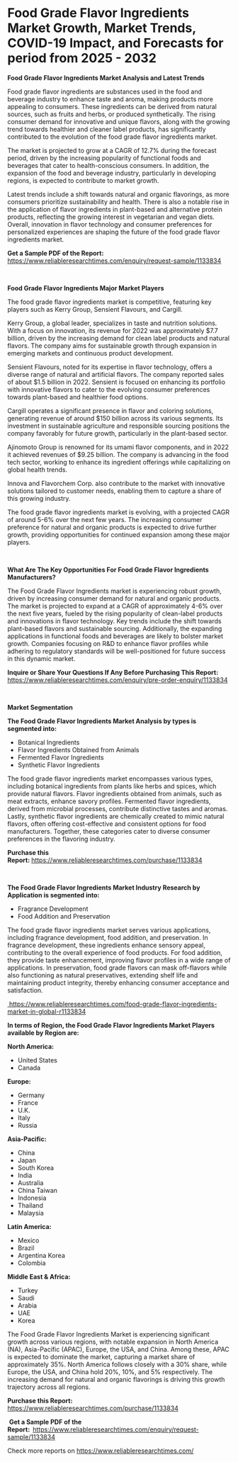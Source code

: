 <p><h1>Food Grade Flavor Ingredients Market Growth, Market Trends, COVID-19 Impact, and Forecasts for period from 2025 - 2032</h1></p><p><strong>Food Grade Flavor Ingredients Market Analysis and Latest Trends</strong></p>
<p><p>Food grade flavor ingredients are substances used in the food and beverage industry to enhance taste and aroma, making products more appealing to consumers. These ingredients can be derived from natural sources, such as fruits and herbs, or produced synthetically. The rising consumer demand for innovative and unique flavors, along with the growing trend towards healthier and cleaner label products, has significantly contributed to the evolution of the food grade flavor ingredients market.</p><p>The market is projected to grow at a CAGR of 12.7% during the forecast period, driven by the increasing popularity of functional foods and beverages that cater to health-conscious consumers. In addition, the expansion of the food and beverage industry, particularly in developing regions, is expected to contribute to market growth. </p><p>Latest trends include a shift towards natural and organic flavorings, as more consumers prioritize sustainability and health. There is also a notable rise in the application of flavor ingredients in plant-based and alternative protein products, reflecting the growing interest in vegetarian and vegan diets. Overall, innovation in flavor technology and consumer preferences for personalized experiences are shaping the future of the food grade flavor ingredients market.</p></p>
<p><strong>Get a Sample PDF of the Report:&nbsp;</strong> <a href="https://www.reliableresearchtimes.com/enquiry/request-sample/1133834?utm_campaign=2255&utm_medium=2&utm_source=Github&utm_content=ia&utm_term=25032025&utm_id=food-grade-flavor-ingredients">https://www.reliableresearchtimes.com/enquiry/request-sample/1133834</a></p>
<p>&nbsp;</p>
<p><strong>Food Grade Flavor Ingredients Major Market Players</strong></p>
<p><p>The food grade flavor ingredients market is competitive, featuring key players such as Kerry Group, Sensient Flavours, and Cargill. </p><p>Kerry Group, a global leader, specializes in taste and nutrition solutions. With a focus on innovation, its revenue for 2022 was approximately $7.7 billion, driven by the increasing demand for clean label products and natural flavors. The company aims for sustainable growth through expansion in emerging markets and continuous product development.</p><p>Sensient Flavours, noted for its expertise in flavor technology, offers a diverse range of natural and artificial flavors. The company reported sales of about $1.5 billion in 2022. Sensient is focused on enhancing its portfolio with innovative flavors to cater to the evolving consumer preferences towards plant-based and healthier food options.</p><p>Cargill operates a significant presence in flavor and coloring solutions, generating revenue of around $150 billion across its various segments. Its investment in sustainable agriculture and responsible sourcing positions the company favorably for future growth, particularly in the plant-based sector.</p><p>Ajinomoto Group is renowned for its umami flavor components, and in 2022 it achieved revenues of $9.25 billion. The company is advancing in the food tech sector, working to enhance its ingredient offerings while capitalizing on global health trends.</p><p>Innova and Flavorchem Corp. also contribute to the market with innovative solutions tailored to customer needs, enabling them to capture a share of this growing industry.</p><p>The food grade flavor ingredients market is evolving, with a projected CAGR of around 5-6% over the next few years. The increasing consumer preference for natural and organic products is expected to drive further growth, providing opportunities for continued expansion among these major players.</p></p>
<p>&nbsp;</p>
<p><strong>What Are The Key Opportunities For Food Grade Flavor Ingredients Manufacturers?</strong></p>
<p><p>The Food Grade Flavor Ingredients market is experiencing robust growth, driven by increasing consumer demand for natural and organic products. The market is projected to expand at a CAGR of approximately 4-6% over the next five years, fueled by the rising popularity of clean-label products and innovations in flavor technology. Key trends include the shift towards plant-based flavors and sustainable sourcing. Additionally, the expanding applications in functional foods and beverages are likely to bolster market growth. Companies focusing on R&D to enhance flavor profiles while adhering to regulatory standards will be well-positioned for future success in this dynamic market.</p></p>
<p><strong>Inquire or Share Your Questions If Any Before Purchasing This Report:</strong> <a href="https://www.reliableresearchtimes.com/enquiry/pre-order-enquiry/1133834?utm_campaign=2255&utm_medium=2&utm_source=Github&utm_content=ia&utm_term=25032025&utm_id=food-grade-flavor-ingredients">https://www.reliableresearchtimes.com/enquiry/pre-order-enquiry/1133834</a></p>
<p>&nbsp;</p>
<p><strong>Market Segmentation</strong></p>
<p><strong>The Food Grade Flavor Ingredients Market Analysis by types is segmented into:</strong></p>
<p><ul><li>Botanical Ingredients</li><li>Flavor Ingredients Obtained from Animals</li><li>Fermented Flavor Ingredients</li><li>Synthetic Flavor Ingredients</li></ul></p>
<p><p>The food grade flavor ingredients market encompasses various types, including botanical ingredients from plants like herbs and spices, which provide natural flavors. Flavor ingredients obtained from animals, such as meat extracts, enhance savory profiles. Fermented flavor ingredients, derived from microbial processes, contribute distinctive tastes and aromas. Lastly, synthetic flavor ingredients are chemically created to mimic natural flavors, often offering cost-effective and consistent options for food manufacturers. Together, these categories cater to diverse consumer preferences in the flavoring industry.</p></p>
<p><strong>Purchase this Report:&nbsp;</strong><a href="https://www.reliableresearchtimes.com/purchase/1133834?utm_campaign=2255&utm_medium=2&utm_source=Github&utm_content=ia&utm_term=25032025&utm_id=food-grade-flavor-ingredients">https://www.reliableresearchtimes.com/purchase/1133834</a></p>
<p>&nbsp;</p>
<p><strong>The Food Grade Flavor Ingredients Market Industry Research by Application is segmented into:</strong></p>
<p><ul><li>Fragrance Development</li><li>Food Addition and Preservation</li></ul></p>
<p><p>The food grade flavor ingredients market serves various applications, including fragrance development, food addition, and preservation. In fragrance development, these ingredients enhance sensory appeal, contributing to the overall experience of food products. For food addition, they provide taste enhancement, improving flavor profiles in a wide range of applications. In preservation, food grade flavors can mask off-flavors while also functioning as natural preservatives, extending shelf life and maintaining product integrity, thereby enhancing consumer acceptance and satisfaction.</p></p>
<p><a href="https://www.reliableresearchtimes.com/food-grade-flavor-ingredients-market-in-global-r1133834?utm_campaign=2255&utm_medium=2&utm_source=Github&utm_content=ia&utm_term=25032025&utm_id=food-grade-flavor-ingredients">&nbsp;https://www.reliableresearchtimes.com/food-grade-flavor-ingredients-market-in-global-r1133834</a></p>
<p><strong>In terms of Region, the Food Grade Flavor Ingredients Market Players available by Region are:</strong></p>
<p>
    <p> <strong> North America: </strong>
        <ul>
            <li>United States</li>
            <li>Canada</li>
        </ul>
        </p> 
    <p> <strong> Europe: </strong>
        <ul>
            <li>Germany</li>
            <li>France</li>
            <li>U.K.</li>
            <li>Italy</li>
            <li>Russia</li>
        </ul>
        </p> 
    <p> <strong> Asia-Pacific: </strong>
        <ul>
            <li>China</li>
            <li>Japan</li>
            <li>South Korea</li>
            <li>India</li>
            <li>Australia</li>
            <li>China Taiwan</li>
            <li>Indonesia</li>
            <li>Thailand</li>
            <li>Malaysia</li>
        </ul>
        </p> 
    <p> <strong> Latin America: </strong>
        <ul>
            <li>Mexico</li>
            <li>Brazil</li>
            <li>Argentina Korea</li>
            <li>Colombia</li>
        </ul>
        </p> 
    <p> <strong> Middle East & Africa: </strong>
        <ul>
            <li>Turkey</li>
            <li>Saudi</li>
            <li>Arabia</li>
            <li>UAE</li>
            <li>Korea</li>
        </ul>
    </p>
    </p>
<p><p>The Food Grade Flavor Ingredients Market is experiencing significant growth across various regions, with notable expansion in North America (NA), Asia-Pacific (APAC), Europe, the USA, and China. Among these, APAC is expected to dominate the market, capturing a market share of approximately 35%. North America follows closely with a 30% share, while Europe, the USA, and China hold 20%, 10%, and 5% respectively. The increasing demand for natural and organic flavorings is driving this growth trajectory across all regions.</p></p>
<p><strong>Purchase this Report: </strong><a href="https://www.reliableresearchtimes.com/purchase/1133834?utm_campaign=2255&utm_medium=2&utm_source=Github&utm_content=ia&utm_term=25032025&utm_id=food-grade-flavor-ingredients">https://www.reliableresearchtimes.com/purchase/1133834</a></p>
<p>&nbsp;<strong>Get a Sample PDF of the Report:&nbsp;&nbsp;</strong><a href="https://www.reliableresearchtimes.com/enquiry/request-sample/1133834?utm_campaign=2255&utm_medium=2&utm_source=Github&utm_content=ia&utm_term=25032025&utm_id=food-grade-flavor-ingredients">https://www.reliableresearchtimes.com/enquiry/request-sample/1133834</a></p>
<p><strong></strong></p>
<p>Check more reports on <a href="https://www.reliableresearchtimes.com/?utm_campaign=2255&utm_medium=2&utm_source=Github&utm_content=ia&utm_term=25032025&utm_id=food-grade-flavor-ingredients">https://www.reliableresearchtimes.com/</a></p>